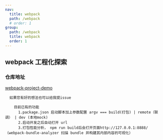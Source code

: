 ```yaml
---
nav:
  title: webpack
  path: /webpack
  # order: 1
group:
  path: /webpack
  title: webpack
  order: 1
---
```


## webpack 工程化探索

### 仓库地址

[webpack-project-demo](https://github.com/chengjianguo1/webpack-project-demo)

```
  如果您有好的想法也可以给我提issue
```

```
    目前已有的功能
      1.package.json 启动脚本加上参数配置 argv === build(打包) | remote（联调） | dev (本地mock)
      2.启动开发之后自动打开 url
      3.打包性能分析， npm run build后会打开页面http://127.0.0.1:8888/ （webpack-bundle-analyzer 扫描 bundle 并构建其内部内容的可视化）
```
